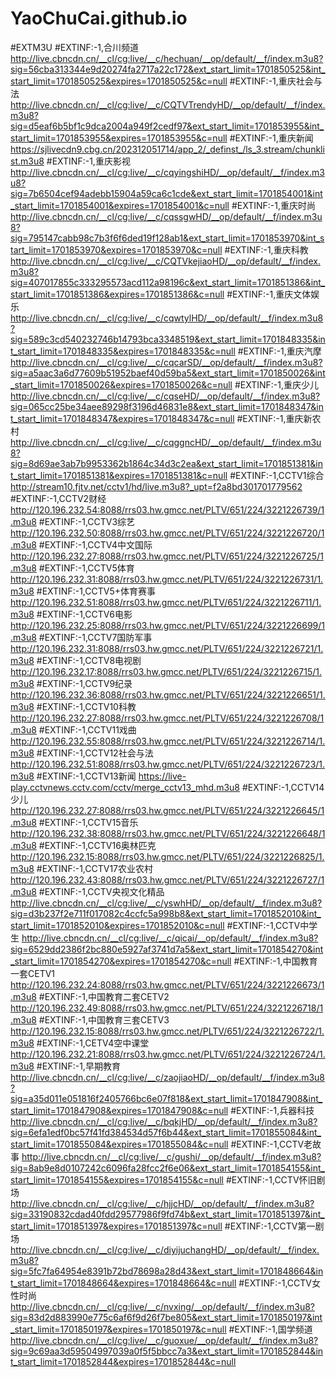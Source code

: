 # YaoChuCai.github.io
#EXTM3U
#EXTINF:-1,合川频道
http://live.cbncdn.cn/__cl/cg:live/__c/hechuan/__op/default/__f/index.m3u8?sig=56cba313344e9d20274fa2717a22c172&ext_start_limit=1701850525&int_start_limit=1701850525&expires=1701850525&c=null
#EXTINF:-1,重庆社会与法
http://live.cbncdn.cn/__cl/cg:live/__c/CQTVTrendyHD/__op/default/__f/index.m3u8?sig=d5eaf6b5bf1c9dca2004a949f2cedf97&ext_start_limit=1701853955&int_start_limit=1701853955&expires=1701853955&c=null
#EXTINF:-1,重庆新闻
https://sjlivecdn9.cbg.cn/202312051714/app_2/_definst_/ls_3.stream/chunklist.m3u8
#EXTINF:-1,重庆影视
http://live.cbncdn.cn/__cl/cg:live/__c/cqyingshiHD/__op/default/__f/index.m3u8?sig=7b6504cef94adebb15904a59ca6c1cde&ext_start_limit=1701854001&int_start_limit=1701854001&expires=1701854001&c=null
#EXTINF:-1,重庆时尚
http://live.cbncdn.cn/__cl/cg:live/__c/cqssgwHD/__op/default/__f/index.m3u8?sig=795147cabb98c7b3f6f6ded19f128ab1&ext_start_limit=1701853970&int_start_limit=1701853970&expires=1701853970&c=null
#EXTINF:-1,重庆科教
http://live.cbncdn.cn/__cl/cg:live/__c/CQTVkejiaoHD/__op/default/__f/index.m3u8?sig=407017855c333295573acd112a98196c&ext_start_limit=1701851386&int_start_limit=1701851386&expires=1701851386&c=null
#EXTINF:-1,重庆文体娱乐
http://live.cbncdn.cn/__cl/cg:live/__c/cqwtylHD/__op/default/__f/index.m3u8?sig=589c3cd540232746b14793bca3348519&ext_start_limit=1701848335&int_start_limit=1701848335&expires=1701848335&c=null
#EXTINF:-1,重庆汽摩
http://live.cbncdn.cn/__cl/cg:live/__c/cqcarSD/__op/default/__f/index.m3u8?sig=a5aac3a6d77609b51952baef40d59ba5&ext_start_limit=1701850026&int_start_limit=1701850026&expires=1701850026&c=null
#EXTINF:-1,重庆少儿
http://live.cbncdn.cn/__cl/cg:live/__c/cqseHD/__op/default/__f/index.m3u8?sig=065cc25be34aee89298f3196d46831e8&ext_start_limit=1701848347&int_start_limit=1701848347&expires=1701848347&c=null
#EXTINF:-1,重庆新农村
http://live.cbncdn.cn/__cl/cg:live/__c/cqggncHD/__op/default/__f/index.m3u8?sig=8d69ae3ab7b9953362b1864c34d3c2ea&ext_start_limit=1701851381&int_start_limit=1701851381&expires=1701851381&c=null
#EXTINF:-1,CCTV1综合
http://stream10.fjtv.net/cctv1/hd/live.m3u8?_upt=f2a8bd301701779562
#EXTINF:-1,CCTV2财经
http://120.196.232.54:8088/rrs03.hw.gmcc.net/PLTV/651/224/3221226739/1.m3u8
#EXTINF:-1,CCTV3综艺
http://120.196.232.50:8088/rrs03.hw.gmcc.net/PLTV/651/224/3221226720/1.m3u8
#EXTINF:-1,CCTV4中文国际
http://120.196.232.27:8088/rrs03.hw.gmcc.net/PLTV/651/224/3221226725/1.m3u8
#EXTINF:-1,CCTV5体育
http://120.196.232.31:8088/rrs03.hw.gmcc.net/PLTV/651/224/3221226731/1.m3u8
#EXTINF:-1,CCTV5+体育赛事
http://120.196.232.51:8088/rrs03.hw.gmcc.net/PLTV/651/224/3221226711/1.m3u8
#EXTINF:-1,CCTV6电影
http://120.196.232.25:8088/rrs03.hw.gmcc.net/PLTV/651/224/3221226699/1.m3u8
#EXTINF:-1,CCTV7国防军事
http://120.196.232.31:8088/rrs03.hw.gmcc.net/PLTV/651/224/3221226721/1.m3u8
#EXTINF:-1,CCTV8电视剧
http://120.196.232.17:8088/rrs03.hw.gmcc.net/PLTV/651/224/3221226715/1.m3u8
#EXTINF:-1,CCTV9纪录
http://120.196.232.36:8088/rrs03.hw.gmcc.net/PLTV/651/224/3221226651/1.m3u8
#EXTINF:-1,CCTV10科教
http://120.196.232.27:8088/rrs03.hw.gmcc.net/PLTV/651/224/3221226708/1.m3u8
#EXTINF:-1,CCTV11戏曲
http://120.196.232.55:8088/rrs03.hw.gmcc.net/PLTV/651/224/3221226714/1.m3u8
#EXTINF:-1,CCTV12社会与法
http://120.196.232.51:8088/rrs03.hw.gmcc.net/PLTV/651/224/3221226723/1.m3u8
#EXTINF:-1,CCTV13新闻
https://live-play.cctvnews.cctv.com/cctv/merge_cctv13_mhd.m3u8
#EXTINF:-1,CCTV14少儿
http://120.196.232.27:8088/rrs03.hw.gmcc.net/PLTV/651/224/3221226645/1.m3u8
#EXTINF:-1,CCTV15音乐
http://120.196.232.38:8088/rrs03.hw.gmcc.net/PLTV/651/224/3221226648/1.m3u8
#EXTINF:-1,CCTV16奥林匹克
http://120.196.232.15:8088/rrs03.hw.gmcc.net/PLTV/651/224/3221226825/1.m3u8
#EXTINF:-1,CCTV17农业农村
http://120.196.232.43:8088/rrs03.hw.gmcc.net/PLTV/651/224/3221226727/1.m3u8
#EXTINF:-1,CCTV央视文化精品
http://live.cbncdn.cn/__cl/cg:live/__c/yswhHD/__op/default/__f/index.m3u8?sig=d3b237f2e711f017082c4ccfc5a998b8&ext_start_limit=1701852010&int_start_limit=1701852010&expires=1701852010&c=null
#EXTINF:-1,CCTV中学生
http://live.cbncdn.cn/__cl/cg:live/__c/qicai/__op/default/__f/index.m3u8?sig=6529dd2386f2bc880e5927af3741d7a5&ext_start_limit=1701854270&int_start_limit=1701854270&expires=1701854270&c=null
#EXTINF:-1,中国教育一套CETV1
http://120.196.232.24:8088/rrs03.hw.gmcc.net/PLTV/651/224/3221226673/1.m3u8
#EXTINF:-1,中国教育二套CETV2
http://120.196.232.49:8088/rrs03.hw.gmcc.net/PLTV/651/224/3221226718/1.m3u8
#EXTINF:-1,中国教育三套CETV3
http://120.196.232.15:8088/rrs03.hw.gmcc.net/PLTV/651/224/3221226722/1.m3u8
#EXTINF:-1,CETV4空中课堂
http://120.196.232.21:8088/rrs03.hw.gmcc.net/PLTV/651/224/3221226724/1.m3u8
#EXTINF:-1,早期教育
http://live.cbncdn.cn/__cl/cg:live/__c/zaojiaoHD/__op/default/__f/index.m3u8?sig=a35d011e051816f2405766bc6e07f818&ext_start_limit=1701847908&int_start_limit=1701847908&expires=1701847908&c=null
#EXTINF:-1,兵器科技
http://live.cbncdn.cn/__cl/cg:live/__c/bqkjHD/__op/default/__f/index.m3u8?sig=6efa1edf0bc57f41fd384534d57f6b44&ext_start_limit=1701855084&int_start_limit=1701855084&expires=1701855084&c=null
#EXTINF:-1,CCTV老故事
http://live.cbncdn.cn/__cl/cg:live/__c/gushi/__op/default/__f/index.m3u8?sig=8ab9e8d0107242c6096fa28fcc2f6e06&ext_start_limit=1701854155&int_start_limit=1701854155&expires=1701854155&c=null
#EXTINF:-1,CCTV怀旧剧场
http://live.cbncdn.cn/__cl/cg:live/__c/hjjcHD/__op/default/__f/index.m3u8?sig=33190832cdad40fdd29577986f9fd74b&ext_start_limit=1701851397&int_start_limit=1701851397&expires=1701851397&c=null
#EXTINF:-1,CCTV第一剧场
http://live.cbncdn.cn/__cl/cg:live/__c/diyijuchangHD/__op/default/__f/index.m3u8?sig=5fc7fa64954e8391b72bd78698a28d43&ext_start_limit=1701848664&int_start_limit=1701848664&expires=1701848664&c=null
#EXTINF:-1,CCTV女性时尚
http://live.cbncdn.cn/__cl/cg:live/__c/nvxing/__op/default/__f/index.m3u8?sig=83d2d883990e775c6af6f9d26f7be805&ext_start_limit=1701850197&int_start_limit=1701850197&expires=1701850197&c=null
#EXTINF:-1,国学频道
http://live.cbncdn.cn/__cl/cg:live/__c/guoxue/__op/default/__f/index.m3u8?sig=9c69aa3d59504997039a0f5f5bbcc7a3&ext_start_limit=1701852844&int_start_limit=1701852844&expires=1701852844&c=null
